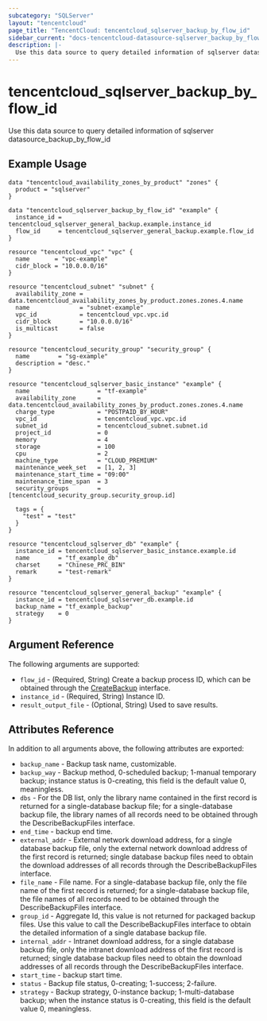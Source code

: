 ```yaml
---
subcategory: "SQLServer"
layout: "tencentcloud"
page_title: "TencentCloud: tencentcloud_sqlserver_backup_by_flow_id"
sidebar_current: "docs-tencentcloud-datasource-sqlserver_backup_by_flow_id"
description: |-
  Use this data source to query detailed information of sqlserver datasource_backup_by_flow_id
---
```


# tencentcloud_sqlserver_backup_by_flow_id

Use this data source to query detailed information of sqlserver datasource_backup_by_flow_id

## Example Usage

```hcl
data "tencentcloud_availability_zones_by_product" "zones" {
  product = "sqlserver"
}

data "tencentcloud_sqlserver_backup_by_flow_id" "example" {
  instance_id = tencentcloud_sqlserver_general_backup.example.instance_id
  flow_id     = tencentcloud_sqlserver_general_backup.example.flow_id
}

resource "tencentcloud_vpc" "vpc" {
  name       = "vpc-example"
  cidr_block = "10.0.0.0/16"
}

resource "tencentcloud_subnet" "subnet" {
  availability_zone = data.tencentcloud_availability_zones_by_product.zones.zones.4.name
  name              = "subnet-example"
  vpc_id            = tencentcloud_vpc.vpc.id
  cidr_block        = "10.0.0.0/16"
  is_multicast      = false
}

resource "tencentcloud_security_group" "security_group" {
  name        = "sg-example"
  description = "desc."
}

resource "tencentcloud_sqlserver_basic_instance" "example" {
  name                   = "tf-example"
  availability_zone      = data.tencentcloud_availability_zones_by_product.zones.zones.4.name
  charge_type            = "POSTPAID_BY_HOUR"
  vpc_id                 = tencentcloud_vpc.vpc.id
  subnet_id              = tencentcloud_subnet.subnet.id
  project_id             = 0
  memory                 = 4
  storage                = 100
  cpu                    = 2
  machine_type           = "CLOUD_PREMIUM"
  maintenance_week_set   = [1, 2, 3]
  maintenance_start_time = "09:00"
  maintenance_time_span  = 3
  security_groups        = [tencentcloud_security_group.security_group.id]

  tags = {
    "test" = "test"
  }
}

resource "tencentcloud_sqlserver_db" "example" {
  instance_id = tencentcloud_sqlserver_basic_instance.example.id
  name        = "tf_example_db"
  charset     = "Chinese_PRC_BIN"
  remark      = "test-remark"
}

resource "tencentcloud_sqlserver_general_backup" "example" {
  instance_id = tencentcloud_sqlserver_db.example.id
  backup_name = "tf_example_backup"
  strategy    = 0
}
```

## Argument Reference

The following arguments are supported:

* `flow_id` - (Required, String) Create a backup process ID, which can be obtained through the [CreateBackup](https://cloud.tencent.com/document/product/238/19946) interface.
* `instance_id` - (Required, String) Instance ID.
* `result_output_file` - (Optional, String) Used to save results.

## Attributes Reference

In addition to all arguments above, the following attributes are exported:

* `backup_name` - Backup task name, customizable.
* `backup_way` - Backup method, 0-scheduled backup; 1-manual temporary backup; instance status is 0-creating, this field is the default value 0, meaningless.
* `dbs` - For the DB list, only the library name contained in the first record is returned for a single-database backup file; for a single-database backup file, the library names of all records need to be obtained through the DescribeBackupFiles interface.
* `end_time` - backup end time.
* `external_addr` - External network download address, for a single database backup file, only the external network download address of the first record is returned; single database backup files need to obtain the download addresses of all records through the DescribeBackupFiles interface.
* `file_name` - File name. For a single-database backup file, only the file name of the first record is returned; for a single-database backup file, the file names of all records need to be obtained through the DescribeBackupFiles interface.
* `group_id` - Aggregate Id, this value is not returned for packaged backup files. Use this value to call the DescribeBackupFiles interface to obtain the detailed information of a single database backup file.
* `internal_addr` - Intranet download address, for a single database backup file, only the intranet download address of the first record is returned; single database backup files need to obtain the download addresses of all records through the DescribeBackupFiles interface.
* `start_time` - backup start time.
* `status` - Backup file status, 0-creating; 1-success; 2-failure.
* `strategy` - Backup strategy, 0-instance backup; 1-multi-database backup; when the instance status is 0-creating, this field is the default value 0, meaningless.



